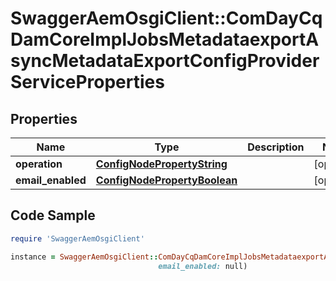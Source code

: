 # SwaggerAemOsgiClient::ComDayCqDamCoreImplJobsMetadataexportAsyncMetadataExportConfigProviderServiceProperties

## Properties

Name | Type | Description | Notes
------------ | ------------- | ------------- | -------------
**operation** | [**ConfigNodePropertyString**](ConfigNodePropertyString.md) |  | [optional] 
**email_enabled** | [**ConfigNodePropertyBoolean**](ConfigNodePropertyBoolean.md) |  | [optional] 

## Code Sample

```ruby
require 'SwaggerAemOsgiClient'

instance = SwaggerAemOsgiClient::ComDayCqDamCoreImplJobsMetadataexportAsyncMetadataExportConfigProviderServiceProperties.new(operation: null,
                                 email_enabled: null)
```


